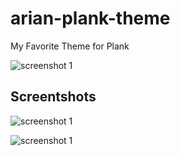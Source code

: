 # arian-plank-theme
My Favorite Theme for Plank 

![screenshot 1](https://github.com/aryanhosseini/arian-plank-theme/blob/main/screenshots/screenshot-1.png)

## Screentshots


![screenshot 1](https://github.com/aryanhosseini/arian-plank-theme/blob/main/screenshots/screenshot-2.png)

![screenshot 1](https://github.com/aryanhosseini/arian-plank-theme/blob/main/screenshots/screenshot-3.png)
